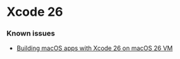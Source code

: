 # Xcode 26

### Known issues

- [Building macOS apps with Xcode 26 on macOS 26 VM](https://developer.apple.com/forums/thread/787500?answerId=843094022#843094022)
